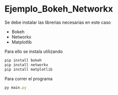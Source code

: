 # Ejemplo_Bokeh_Networkx

Se debe instalar las librerias necesarias en este caso

- Bokeh
- Networkx
- Matplotlib

Para ello se instala utilizando

```ruby
pip install bokeh
pip install networkx
pip install matplotlib
```
Para correr el programa

```ruby
py main.py
```
